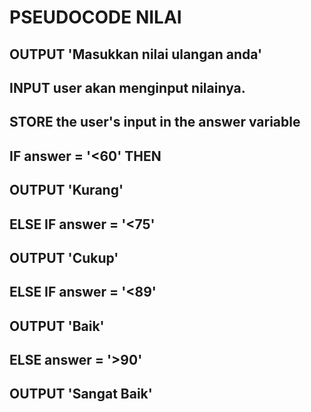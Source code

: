 # PSEUDOCODE NILAI
## OUTPUT 'Masukkan nilai ulangan anda'
## INPUT user akan menginput nilainya.
## STORE the user's input in the answer variable
## IF answer = '<60' THEN
## OUTPUT 'Kurang'
## ELSE IF answer = '<75'
## OUTPUT 'Cukup'
## ELSE IF answer = '<89'
## OUTPUT 'Baik'
## ELSE answer = '>90'
## OUTPUT 'Sangat Baik'